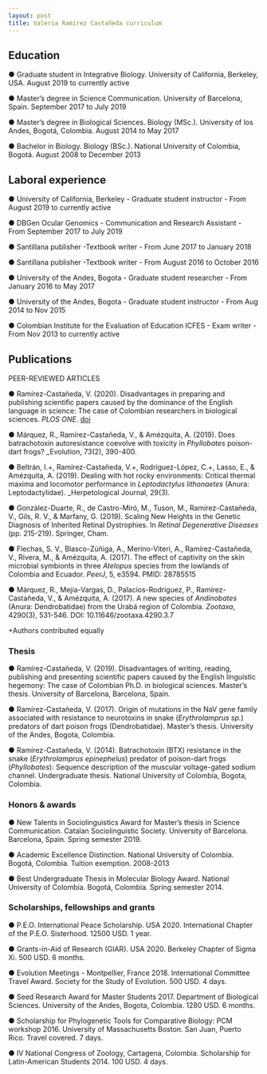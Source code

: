 ```yaml
---
layout: post
title: Valeria Ramírez Castañeda curriculum
---
```


## Education 
●	Graduate student in Integrative Biology. University of California, Berkeley, USA. August 2019 to currently active

●	Master’s degree in Science Communication. University of Barcelona, Spain. September 2017 to July 2019

●	Master’s degree in Biological Sciences. Biology (MSc.). University of los Andes, Bogotá, Colombia. August 2014 to May 2017

●	Bachelor in Biology. Biology (BSc.). National University of Colombia, Bogotá.  August 2008 to December 2013

## Laboral experience
●	University of California, Berkeley - Graduate student instructor - From August 2019 to currently active

●	DBGen Ocular Genomics - Communication and Research Assistant - From September 2017 to July 2019

●	Santillana publisher -Textbook writer - From June 2017 to January 2018

●	Santillana publisher -Textbook writer - From August 2016 to October 2016

●	University of the Andes, Bogota - Graduate student researcher - From January 2016 to May 2017

●	University of the Andes, Bogota - Graduate student instructor - From Aug 2014 to Nov 2015

●	Colombian Institute for the Evaluation of Education ICFES - Exam writer - From Nov 2013 to currently active

## Publications

PEER-REVIEWED ARTICLES

●	Ramírez-Castañeda, V. (2020). Disadvantages in preparing and publishing scientific papers caused by the dominance of the English language in science: The case of Colombian researchers in biological sciences. _PLOS ONE_. [doi](https://journals.plos.org/plosone/article?id=10.1371/journal.pone.0238372)

●	Márquez, R., Ramírez-Castañeda, V., & Amézquita, A. (2019). Does batrachotoxin autoresistance coevolve with toxicity in _Phyllobates_ poison-dart frogs? _Evolution, 73(2), 390-400.

●	Beltrán, I.+, Ramírez-Castañeda, V.+, Rodríguez-López, C.+, Lasso, E., & Amézquita, A. (2019). Dealing with hot rocky environments: Critical thermal maxima and locomotor performance in _Leptodactylus lithonaetes_ (Anura: Leptodactylidae). _Herpetological Journal, 29(3).

●	Gonzàlez-Duarte, R., de Castro-Miró, M., Tuson, M., Ramírez-Castañeda, V., Gils, R. V., & Marfany, G. (2019). Scaling New Heights in the Genetic Diagnosis of Inherited Retinal Dystrophies. In _Retinal Degenerative Diseases_ (pp. 215-219). Springer, Cham.

●	Flechas, S. V., Blasco-Zúñiga, A., Merino-Viteri, A., Ramírez-Castañeda, V., Rivera, M., & Amézquita, A. (2017). The effect of captivity on the skin microbial symbionts in three _Atelopus_ species from the lowlands of Colombia and Ecuador. _PeerJ_, 5, e3594. PMID: 28785515

●	Márquez, R., Mejia-Vargas, D., Palacios-Rodriguez, P., Ramírez-Castañeda, V., & Amézquita, A. (2017). A new species of _Andinobates_ (Anura: Dendrobatidae) from the Urabá region of Colombia. _Zootaxa_, 4290(3), 531-546. DOI: 10.11646/zootaxa.4290.3.7

+Authors contributed equally 

### Thesis
●	Ramírez-Castañeda, V. (2019). Disadvantages of writing, reading, publishing and presenting scientific papers caused by the English linguistic hegemony: The case of Colombian Ph.D. in biological sciences. Master’s thesis. University of Barcelona, Barcelona, Spain.

●	Ramírez-Castañeda, V. (2017). Origin of mutations in the NaV gene family associated with resistance to neurotoxins in snake (_Erythrolamprus sp._) predators of dart poison frogs (Dendrobatidae). Master’s thesis. University of the Andes, Bogota, Colombia.

●	Ramírez-Castañeda, V. (2014). Batrachotoxin (BTX) resistance in the snake (_Erythrolamprus epinephelus_) predator of poison-dart frogs (_Phyllobates_): Sequence description of the muscular voltage-gated sodium channel. Undergraduate thesis. National University of Colombia, Bogota, Colombia.

### Honors & awards
●	New Talents in Sociolinguistics Award for Master’s thesis in Science Communication. Catalan Sociolinguistic Society. University of Barcelona. Barcelona, Spain. Spring semester 2019.

●	Academic Excellence Distinction. National University of Colombia. Bogotá, Colombia. Tuition exemption. 2008-2013

●	Best Undergraduate Thesis in Molecular Biology Award. National University of Colombia. Bogotá, Colombia. Spring semester 2014.

### Scholarships, fellowships and grants
●	P.E.O. International Peace Scholarship. USA 2020. International Chapter of the P.E.O. Sisterhood. 12500 USD. 1 year.

● Grants-in-Aid of Research (GIAR). USA 2020. Berkeley Chapter of Sigma Xi. 500 USD. 6 months.

● Evolution Meetings - Montpellier, France 2018. International Committee Travel Award. Society for the Study of Evolution. 500 USD. 4 days.

●	Seed Research Award for Master Students 2017. Department of Biological Sciences. University of the Andes, Bogota, Colombia. 1280 USD. 6 months.

●	Scholarship for Phylogenetic Tools for Comparative Biology: PCM workshop 2016. University of Massachusetts Boston. San Juan, Puerto Rico. Travel covered. 7 days.

●	IV National Congress of Zoology, Cartagena, Colombia. Scholarship for Latin-American Students 2014. 100 USD. 4 days.
